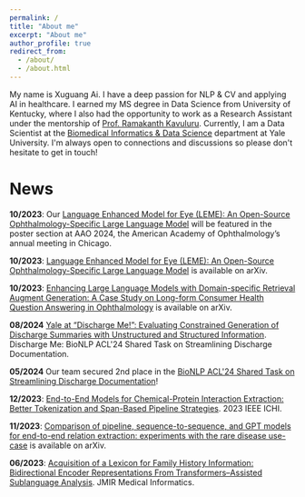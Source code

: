 ```yaml
---
permalink: /
title: "About me"
excerpt: "About me"
author_profile: true
redirect_from: 
  - /about/
  - /about.html
---
```


My name is Xuguang Ai. I have a deep passion for NLP & CV and applying AI in healthcare. I earned my MS degree in Data Science from University of Kentucky, where I also had the opportunity to work as a Research Assistant under the mentorship of [Prof. Ramakanth Kavuluru](https://www.engr.uky.edu/directory/kavuluru-ramakanth). Currently, I am a Data Scientist at the [Biomedical Informatics & Data Science](https://medicine.yale.edu/biomedical-informatics-data-science/) department at Yale University. I'm always open to connections and discussions so please don't hesitate to get in touch!

News
======

**10/2023**: Our [Language Enhanced Model for Eye (LEME): An Open-Source Ophthalmology-Specific Large Language Model](https://aao.apprisor.org/apprizr.cfm?CEGV3HsWSHKjD3zM1CYTJyLDuhYnucwmrpTBo6Ck8AOXcbrC6jilUw%3D%3D) will be featured in the poster section at AAO 2024, the American Academy of Ophthalmology’s annual meeting in Chicago.

**10/2023**: [Language Enhanced Model for Eye (LEME): An Open-Source Ophthalmology-Specific Large Language Model](https://arxiv.org/abs/2410.03740) is available on arXiv.

**10/2023**: [Enhancing Large Language Models with Domain-specific Retrieval Augment Generation: A Case Study on Long-form Consumer Health Question Answering in Ophthalmology](https://arxiv.org/abs/2409.13902) is available on arXiv.

**08/2024** [Yale at “Discharge Me!”: Evaluating Constrained Generation of Discharge Summaries with Unstructured and Structured Information](https://aclanthology.org/2024.bionlp-1.64/). Discharge Me: BioNLP ACL'24 Shared Task on Streamlining Discharge Documentation.

**05/2024** Our team secured 2nd place in the [BioNLP ACL'24 Shared Task on Streamlining Discharge Documentation](https://physionet.org/content/discharge-me/1.3/)!

**12/2023**: [End-to-End Models for Chemical-Protein Interaction Extraction: Better Tokenization and Span-Based Pipeline Strategies](https://ieeexplore.ieee.org/document/10337159). 2023 IEEE ICHI.

**11/2023**: [Comparison of pipeline, sequence-to-sequence, and GPT models for end-to-end relation extraction: experiments with the rare disease use-case](https://arxiv.org/abs/2311.13729) is available on arXiv.

**06/2023**: [Acquisition of a Lexicon for Family History Information: Bidirectional Encoder Representations From Transformers–Assisted Sublanguage Analysis](https://medinform.jmir.org/2023/1/e48072). JMIR Medical Informatics.
